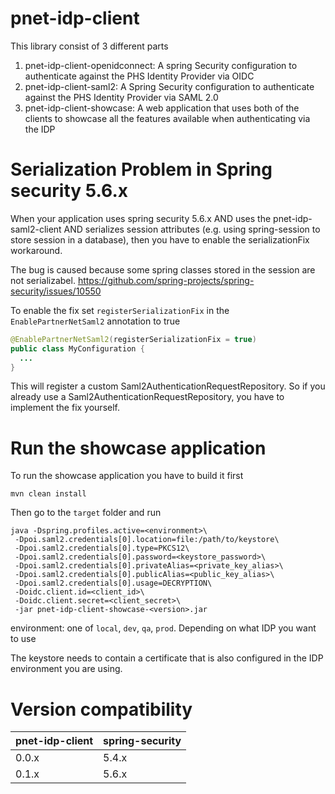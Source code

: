 # pnet-idp-client

This library consist of 3 different parts

 1. pnet-idp-client-openidconnect: A spring Security configuration to authenticate against the PHS Identity Provider via OIDC
 2. pnet-idp-client-saml2: A Spring Security configuration to authenticate against the PHS Identity Provider via SAML 2.0
 3. pnet-idp-client-showcase: A web application that uses both of the clients to showcase all the features available when authenticating via the IDP

# Serialization Problem in Spring security 5.6.x

When your application uses spring security 5.6.x AND uses the pnet-idp-saml2-client AND serializes session attributes (e.g. using spring-session to store session in a database), then you have to enable the serializationFix workaround.

The bug is caused because some spring classes stored in the session are not serializabel. https://github.com/spring-projects/spring-security/issues/10550

To enable the fix set `registerSerializationFix` in the `EnablePartnerNetSaml2` annotation to true

```java
@EnablePartnerNetSaml2(registerSerializationFix = true)
public class MyConfiguration {
  ...
}
```

This will register a custom Saml2AuthenticationRequestRepository. So if you already use a Saml2AuthenticationRequestRepository, you have
to implement the fix yourself.

# Run the showcase application

To run the showcase application you have to build it first

`mvn clean install`

Then go to the `target` folder and run

```
java -Dspring.profiles.active=<environment>\
 -Dpoi.saml2.credentials[0].location=file:/path/to/keystore\
 -Dpoi.saml2.credentials[0].type=PKCS12\
 -Dpoi.saml2.credentials[0].password=<keystore_password>\
 -Dpoi.saml2.credentials[0].privateAlias=<private_key_alias>\
 -Dpoi.saml2.credentials[0].publicAlias=<public_key_alias>\
 -Dpoi.saml2.credentials[0].usage=DECRYPTION\
 -Doidc.client.id=<client_id>\
 -Doidc.client.secret=<client_secret>\
 -jar pnet-idp-client-showcase-<version>.jar
```

environment: one of `local`, `dev`, `qa`, `prod`. Depending on what IDP you want to use

The keystore needs to contain a certificate that is also configured in the IDP environment you are using.

# Version compatibility

|pnet-idp-client|spring-security|
|---------------|---------------|
|0.0.x          |5.4.x          |
|0.1.x          |5.6.x          |
